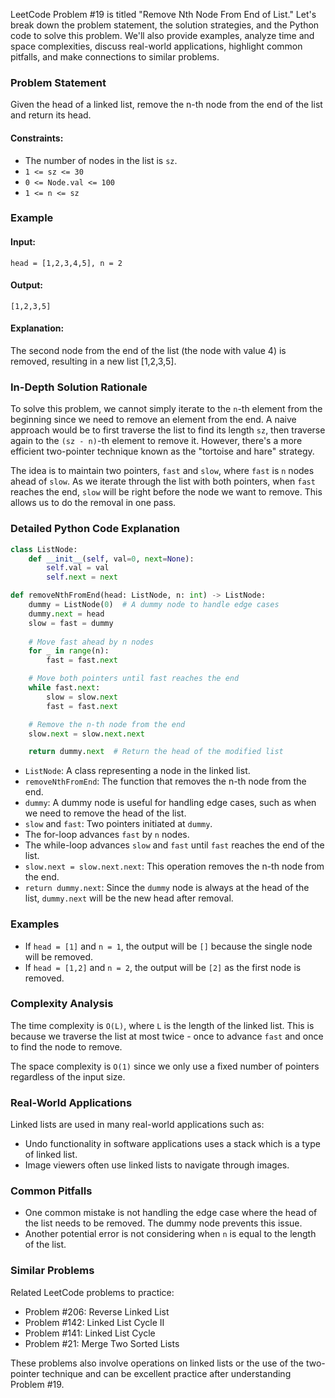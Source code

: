 LeetCode Problem #19 is titled "Remove Nth Node From End of List." Let's break down the problem statement, the solution strategies, and the Python code to solve this problem. We'll also provide examples, analyze time and space complexities, discuss real-world applications, highlight common pitfalls, and make connections to similar problems.

### Problem Statement

Given the head of a linked list, remove the n-th node from the end of the list and return its head.

#### Constraints:
- The number of nodes in the list is `sz`.
- `1 <= sz <= 30`
- `0 <= Node.val <= 100`
- `1 <= n <= sz`

### Example

#### Input:
```
head = [1,2,3,4,5], n = 2
```

#### Output:
```
[1,2,3,5]
```

#### Explanation:
The second node from the end of the list (the node with value 4) is removed, resulting in a new list [1,2,3,5].

### In-Depth Solution Rationale

To solve this problem, we cannot simply iterate to the `n`-th element from the beginning since we need to remove an element from the end. A naive approach would be to first traverse the list to find its length `sz`, then traverse again to the `(sz - n)`-th element to remove it. However, there's a more efficient two-pointer technique known as the "tortoise and hare" strategy.

The idea is to maintain two pointers, `fast` and `slow`, where `fast` is `n` nodes ahead of `slow`. As we iterate through the list with both pointers, when `fast` reaches the end, `slow` will be right before the node we want to remove. This allows us to do the removal in one pass.

### Detailed Python Code Explanation

```python
class ListNode:
    def __init__(self, val=0, next=None):
        self.val = val
        self.next = next

def removeNthFromEnd(head: ListNode, n: int) -> ListNode:
    dummy = ListNode(0)  # A dummy node to handle edge cases
    dummy.next = head
    slow = fast = dummy
    
    # Move fast ahead by n nodes
    for _ in range(n):
        fast = fast.next

    # Move both pointers until fast reaches the end
    while fast.next:
        slow = slow.next
        fast = fast.next

    # Remove the n-th node from the end
    slow.next = slow.next.next

    return dummy.next  # Return the head of the modified list
```

- `ListNode`: A class representing a node in the linked list.
- `removeNthFromEnd`: The function that removes the n-th node from the end.
- `dummy`: A dummy node is useful for handling edge cases, such as when we need to remove the head of the list.
- `slow` and `fast`: Two pointers initiated at `dummy`.
- The for-loop advances `fast` by `n` nodes.
- The while-loop advances `slow` and `fast` until `fast` reaches the end of the list.
- `slow.next = slow.next.next`: This operation removes the n-th node from the end.
- `return dummy.next`: Since the `dummy` node is always at the head of the list, `dummy.next` will be the new head after removal.

### Examples

- If `head = [1]` and `n = 1`, the output will be `[]` because the single node will be removed.
- If `head = [1,2]` and `n = 2`, the output will be `[2]` as the first node is removed.

### Complexity Analysis

The time complexity is `O(L)`, where `L` is the length of the linked list. This is because we traverse the list at most twice - once to advance `fast` and once to find the node to remove.

The space complexity is `O(1)` since we only use a fixed number of pointers regardless of the input size.

### Real-World Applications

Linked lists are used in many real-world applications such as:
- Undo functionality in software applications uses a stack which is a type of linked list.
- Image viewers often use linked lists to navigate through images.

### Common Pitfalls

- One common mistake is not handling the edge case where the head of the list needs to be removed. The dummy node prevents this issue.
- Another potential error is not considering when `n` is equal to the length of the list.

### Similar Problems

Related LeetCode problems to practice:
- Problem #206: Reverse Linked List
- Problem #142: Linked List Cycle II
- Problem #141: Linked List Cycle
- Problem #21: Merge Two Sorted Lists

These problems also involve operations on linked lists or the use of the two-pointer technique and can be excellent practice after understanding Problem #19.